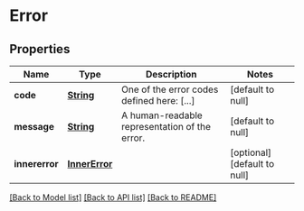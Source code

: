 # Error
## Properties

Name | Type | Description | Notes
------------ | ------------- | ------------- | -------------
**code** | [**String**](string.md) | One of the error codes defined here: [...] | [default to null]
**message** | [**String**](string.md) | A human-readable representation of the error. | [default to null]
**innererror** | [**InnerError**](InnerError.md) |  | [optional] [default to null]

[[Back to Model list]](../README.md#documentation-for-models) [[Back to API list]](../README.md#documentation-for-api-endpoints) [[Back to README]](../README.md)

